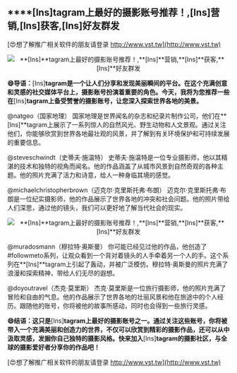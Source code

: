## ****[Ins]**tagram上最好的摄影账号推荐！,**[Ins]**营销,**[Ins]**获客,**[Ins]**好友群发**

[😍想了解推广相关软件的朋友请登录 http://www.vst.tw](http://www.vst.tw)

 <center><img src="https://vst.tw/MP4/tuiguang/png/0.png" alt="**[Ins]**tagram上最好的摄影账号推荐！,**[Ins]**营销,**[Ins]**获客,**[Ins]**好友群发"></center>

**😄导语：**[Ins]**tagram是一个让人们分享和发现美丽瞬间的平台。在这个充满创意和灵感的社交媒体平台上，摄影账号扮演着重要的角色。今天，我将为您推荐一些在**[Ins]**tagram上备受赞誉的摄影账号，让您深入探索世界各地的美景。**

@natgeo（国家地理）
国家地理是世界闻名的杂志和纪录片制作公司，他们在**[Ins]**tagram上展示了一系列惊人的自然风光、野生动物和人文景观。通过关注他们，你能够欣赏到世界各地最壮观的风景，并了解到有关环境保护和可持续发展的重要信息。

@steveschwindt（史蒂夫·施温特）
史蒂夫·施温特是一位专业摄影师，他以其精湛的技术和独特的视角而闻名。他的作品涵盖了从城市风景到自然奇观的各种主题。他的照片充满了活力和诗意，给人一种身临其境的感觉。

@michaelchristopherbrown（迈克尔·克里斯托弗·布朗）
迈克尔·克里斯托弗·布朗是一位纪实摄影师，他的作品展示了世界各地的冲突和社会问题。他的照片带给人们深思，通过他的镜头，我们可以更好地了解当代社会的现实。

 <center><img src="https://vst.tw/MP4/tuiguang/png/3.png" alt="**[Ins]**tagram上最好的摄影账号推荐！,**[Ins]**营销,**[Ins]**获客,**[Ins]**好友群发"></center>

@muradosmann（穆拉特·奥斯曼）
你可能已经见过他的作品，他创造了#followmeto系列，让观众看到一个背对着镜头的人手牵着另一个人的手。这个系列在**[Ins]**tagram上引起了轰动，并被广泛模仿。穆拉特·奥斯曼的照片充满了浪漫和探索精神，带给人们无尽的遐想。

@doyoutravel（杰克·莫里斯）
杰克·莫里斯是一位旅行摄影师，他的照片充满了冒险和自由的气息。他的作品展示了世界各地的壮丽风景和他在旅途中的个人经历。跟随他的账号，你将被他的故事所感动，同时也会得到一些旅行灵感。

**😄结语：这只是**[Ins]**tagram上最好的摄影账号之一。通过关注这些账号，你将被带入一个充满美丽和创造力的世界，不仅可以欣赏到精彩的摄影作品，还可以从中汲取灵感，发掘你自己独特的摄影风格。快来加入**[Ins]**tagram的摄影社区，与全球的摄影爱好者分享你的作品吧！**

[😍想了解推广相关软件的朋友请登录 http://www.vst.tw](http://www.vst.tw)



